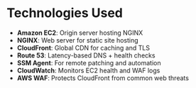 
# Technologies Used

- **Amazon EC2**: Origin server hosting NGINX
- **NGINX**: Web server for static site hosting
- **CloudFront**: Global CDN for caching and TLS
- **Route 53**: Latency-based DNS + health checks
- **SSM Agent**: For remote patching and automation
- **CloudWatch**: Monitors EC2 health and WAF logs
- **AWS WAF**: Protects CloudFront from common web threats
